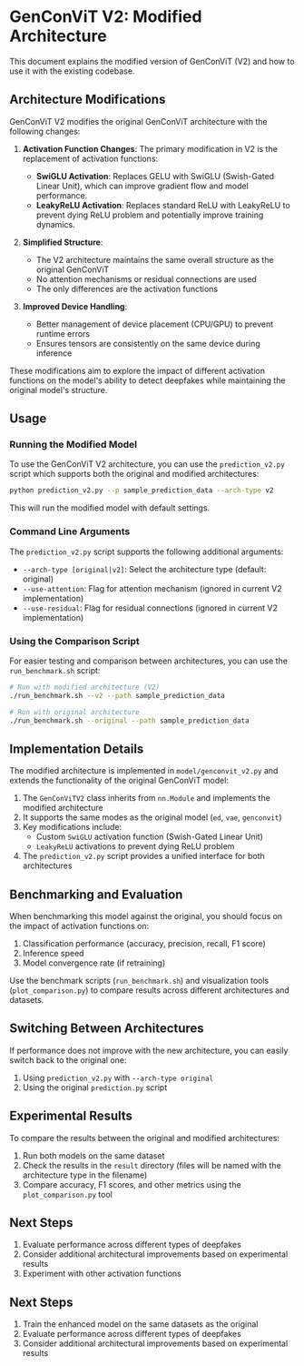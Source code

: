 # GenConViT V2: Modified Architecture

This document explains the modified version of GenConViT (V2) and how to use it with the existing codebase.

## Architecture Modifications

GenConViT V2 modifies the original GenConViT architecture with the following changes:

1. **Activation Function Changes**: The primary modification in V2 is the replacement of activation functions:
   - **SwiGLU Activation**: Replaces GELU with SwiGLU (Swish-Gated Linear Unit), which can improve gradient flow and model performance.
   - **LeakyReLU Activation**: Replaces standard ReLU with LeakyReLU to prevent dying ReLU problem and potentially improve training dynamics.

2. **Simplified Structure**: 
   - The V2 architecture maintains the same overall structure as the original GenConViT
   - No attention mechanisms or residual connections are used
   - The only differences are the activation functions

3. **Improved Device Handling**:
   - Better management of device placement (CPU/GPU) to prevent runtime errors
   - Ensures tensors are consistently on the same device during inference

These modifications aim to explore the impact of different activation functions on the model's ability to detect deepfakes while maintaining the original model's structure.

## Usage

### Running the Modified Model

To use the GenConViT V2 architecture, you can use the `prediction_v2.py` script which supports both the original and modified architectures:

```bash
python prediction_v2.py --p sample_prediction_data --arch-type v2
```

This will run the modified model with default settings.

### Command Line Arguments

The `prediction_v2.py` script supports the following additional arguments:

- `--arch-type [original|v2]`: Select the architecture type (default: original)
- `--use-attention`: Flag for attention mechanism (ignored in current V2 implementation)
- `--use-residual`: Flag for residual connections (ignored in current V2 implementation)

### Using the Comparison Script

For easier testing and comparison between architectures, you can use the `run_benchmark.sh` script:

```bash
# Run with modified architecture (V2)
./run_benchmark.sh --v2 --path sample_prediction_data

# Run with original architecture
./run_benchmark.sh --original --path sample_prediction_data
```

## Implementation Details

The modified architecture is implemented in `model/genconvit_v2.py` and extends the functionality of the original GenConViT model:

1. The `GenConViTV2` class inherits from `nn.Module` and implements the modified architecture
2. It supports the same modes as the original model (`ed`, `vae`, `genconvit`) 
3. Key modifications include:
   - Custom `SwiGLU` activation function (Swish-Gated Linear Unit)
   - `LeakyReLU` activations to prevent dying ReLU problem
4. The `prediction_v2.py` script provides a unified interface for both architectures

## Benchmarking and Evaluation

When benchmarking this model against the original, you should focus on the impact of activation functions on:

1. Classification performance (accuracy, precision, recall, F1 score)
2. Inference speed
3. Model convergence rate (if retraining)

Use the benchmark scripts (`run_benchmark.sh`) and visualization tools (`plot_comparison.py`) to compare results across different architectures and datasets.

## Switching Between Architectures

If performance does not improve with the new architecture, you can easily switch back to the original one:

1. Using `prediction_v2.py` with `--arch-type original`
2. Using the original `prediction.py` script

## Experimental Results

To compare the results between the original and modified architectures:

1. Run both models on the same dataset
2. Check the results in the `result` directory (files will be named with the architecture type in the filename)
3. Compare accuracy, F1 scores, and other metrics using the `plot_comparison.py` tool

## Next Steps

1. Evaluate performance across different types of deepfakes
2. Consider additional architectural improvements based on experimental results
3. Experiment with other activation functions

## Next Steps

1. Train the enhanced model on the same datasets as the original
2. Evaluate performance across different types of deepfakes
3. Consider additional architectural improvements based on experimental results
